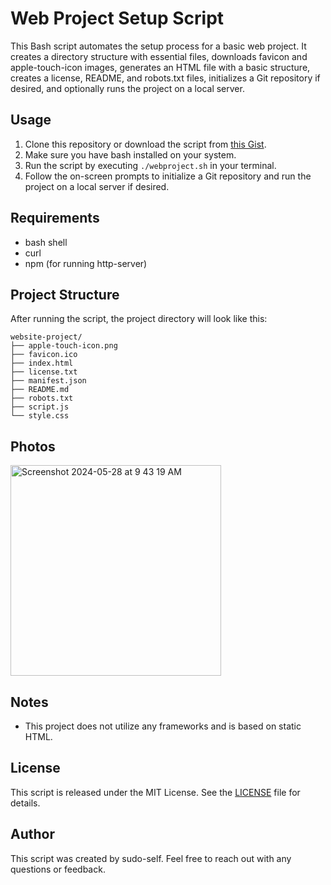 # Web Project Setup Script

This Bash script automates the setup process for a basic web project. It creates a directory structure with essential files, downloads favicon and apple-touch-icon images, generates an HTML file with a basic structure, creates a license, README, and robots.txt files, initializes a Git repository if desired, and optionally runs the project on a local server.

## Usage

1. Clone this repository or download the script from [this Gist](https://gist.github.com/sudo-self/88cd02f137bfd17e48552f63acd4851d).
2. Make sure you have bash installed on your system.
3. Run the script by executing `./webproject.sh` in your terminal.
4. Follow the on-screen prompts to initialize a Git repository and run the project on a local server if desired.


## Requirements

- bash shell
- curl 
- npm (for running http-server)

## Project Structure

After running the script, the project directory will look like this:

```
website-project/
├── apple-touch-icon.png
├── favicon.ico
├── index.html
├── license.txt
├── manifest.json
├── README.md
├── robots.txt
├── script.js
└── style.css
```

## Photos

<img width="337" alt="Screenshot 2024-05-28 at 9 43 19 AM" src="https://github.com/sudo-self/web-project/assets/119916323/f84c2694-8515-4c4e-b34a-0782c5be68f8">


## Notes

- This project does not utilize any frameworks and is based on static HTML. 


## License

This script is released under the MIT License. See the [LICENSE](LICENSE) file for details.

## Author

This script was created by sudo-self. Feel free to reach out with any questions or feedback.
